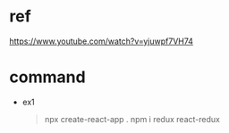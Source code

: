 # ref

https://www.youtube.com/watch?v=yjuwpf7VH74

# command

- ex1
  > npx create-react-app .
  > npm i redux react-redux
